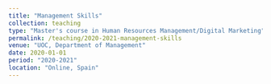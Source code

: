 ```yaml
---
title: "Management Skills"
collection: teaching
type: "Master's course in Human Resources Management/Digital Marketing"
permalink: /teaching/2020-2021-management-skills
venue: "UOC, Department of Management"
date: 2020-01-01
period: "2020-2021"
location: "Online, Spain"
---
```

